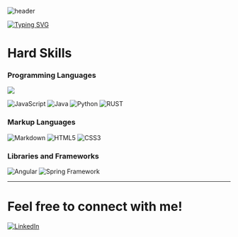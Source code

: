 ![header](https://capsule-render.vercel.app/api?type=waving&color=0:000000,70:011e33&height=300&section=header&text=Gabriel%20Ramalho&fontColor=fff&fontSize=60&fontAlign=70&fontAlignY=45)

[![Typing SVG](https://readme-typing-svg.demolab.com?font=Fira+Code&size=25&duration=2000&pause=2000&color=E1E1E1&width=435&lines=Hi+%F0%9F%91%8B;I'm+Gabriel+Ramalho;A+Back-end+Developer)](https://git.io/typing-svg)

# Hard Skills

### Programming Languages

![](https://github-readme-stats-git-masterrstaa-rickstaa.vercel.app/api/top-langs/?username=g-ramalho&layout=compact&bg_color=000&border_color=white&title_color=fff&text_color=fff)

![JavaScript](https://img.shields.io/badge/JavaScript-000?style=for-the-badge&logo=javascript)
![Java](https://img.shields.io/badge/Java-000?style=for-the-badge&logo=openjdk)
![Python](https://img.shields.io/badge/Python-000?style=for-the-badge&logo=python)
![RUST](https://img.shields.io/badge/Rust-000?style=for-the-badge&logo=rust)

### Markup Languages

![Markdown](https://img.shields.io/badge/Markdown-000?style=for-the-badge&logo=markdown)
![HTML5](https://img.shields.io/badge/HTML5-000?style=for-the-badge&logo=html5)
![CSS3](https://img.shields.io/badge/CSS3-000?style=for-the-badge&logo=css3&logoColor=264CE4)

### Libraries and Frameworks

![Angular](https://img.shields.io/badge/Angular-000?style=for-the-badge&logo=angular&logoColor=C3002F)
![Spring Framework](https://img.shields.io/badge/Spring-000?style=for-the-badge&logo=spring&logoColor=white)

___

# Feel free to connect with me!

[![LinkedIn](https://img.shields.io/badge/LinkedIn-000?style=for-the-badge&logo=linkedin&logoColor=0E76A8)](www.linkedin.com/in/gabriel-ramalho-982321206)
